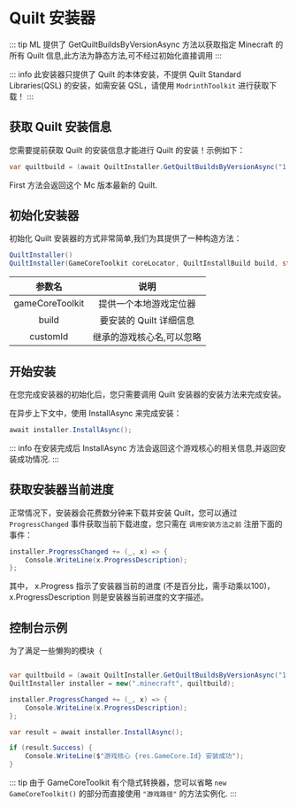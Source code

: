 ---
---

# Quilt 安装器

::: tip
ML 提供了 GetQuiltBuildsByVersionAsync 方法以获取指定 Minecraft 的所有 Quilt 信息,此方法为静态方法,可不经过初始化直接调用
:::

::: info
此安装器只提供了 Quilt 的本体安装，不提供 Quilt Standard Libraries(QSL) 的安装，如需安装 QSL，请使用 `ModrinthToolkit` 进行获取下载！
:::

## 获取 Quilt 安装信息
您需要提前获取 Quilt 的安装信息才能进行 Quilt 的安装！示例如下：
```C#
var quiltbuild = (await QuiltInstaller.GetQuiltBuildsByVersionAsync("1.16.5")).First();
```
First 方法会返回这个 Mc 版本最新的 Quilt.

## 初始化安装器
初始化 Quilt 安装器的方式非常简单,我们为其提供了一种构造方法：

```C#
QuiltInstaller()
QuiltInstaller(GameCoreToolkit coreLocator, QuiltInstallBuild build, string customId = null)
```

|参数名|说明|
|:------:|:----:|
|gameCoreToolkit | 提供一个本地游戏定位器  |
|build | 要安装的 Quilt 详细信息 |
|customId | 继承的游戏核心名,可以忽略 |

## 开始安装
在您完成安装器的初始化后，您只需要调用 Quilt 安装器的安装方法来完成安装。

在异步上下文中，使用 InstallAsync 来完成安装：
```C#
await installer.InstallAsync();
```

::: info
在安装完成后 InstallAsync 方法会返回这个游戏核心的相关信息,并返回安装成功情况.
:::

## 获取安装器当前进度
正常情况下，安装器会花费数分钟来下载并安装 Quilt，您可以通过 `ProgressChanged` 事件获取当前下载进度，您只需在 `调用安装方法之前` 注册下面的事件：
```C#
installer.ProgressChanged += (_, x) => {
    Console.WriteLine(x.ProgressDescription);
};
```
其中， x.Progress 指示了安装器当前的进度 (不是百分比，需手动乘以100)，x.ProgressDescription 则是安装器当前进度的文字描述。

## 控制台示例
为了满足一些懒狗的模块（
``` C#

var quiltbuild = (await QuiltInstaller.GetQuiltBuildsByVersionAsync("1.16.5")).First();
QuiltInstaller installer = new(".minecraft", quiltbuild);

installer.ProgressChanged += (_, x) => {
    Console.WriteLine(x.ProgressDescription);
};

var result = await installer.InstallAsync();

if (result.Success) {
    Console.WriteLine($"游戏核心 {res.GameCore.Id} 安装成功");
}

```

::: tip
由于 GameCoreToolkit 有个隐式转换器，您可以省略 `new GameCoreToolkit()` 的部分而直接使用 `"游戏路径"` 的方法实例化.
:::
